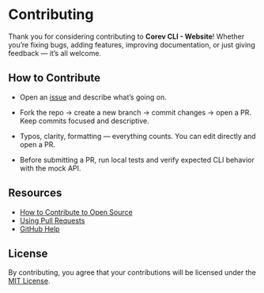 # Contributing

Thank you for considering contributing to **Corev CLI - Website**! Whether you’re fixing bugs, adding features,
improving documentation, or just giving feedback — it’s all welcome.

## How to Contribute

- Open an [issue](https://github.com/doguabaris/corev-cli-docs/issues) and describe what’s going on.

- Fork the repo → create a new branch → commit changes → open a PR.
  Keep commits focused and descriptive.

- Typos, clarity, formatting — everything counts. You can edit directly and open a PR.

- Before submitting a PR, run local tests and verify expected CLI behavior with the mock API.

## Resources

- [How to Contribute to Open Source](https://opensource.guide/how-to-contribute/)
- [Using Pull Requests](https://help.github.com/articles/about-pull-requests/)
- [GitHub Help](https://help.github.com)

## License

By contributing, you agree that your contributions will be licensed under
the [MIT License](LICENSE).
